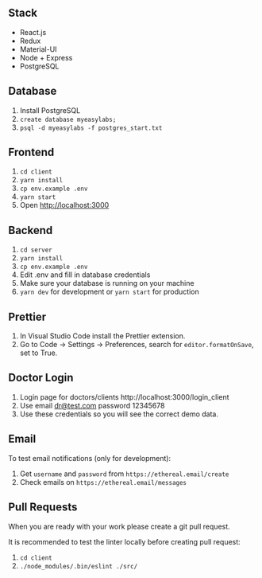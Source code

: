 ## Stack

- React.js
- Redux
- Material-UI
- Node + Express
- PostgreSQL

## Database

1. Install PostgreSQL
2. `create database myeasylabs;`
3. `psql -d myeasylabs -f postgres_start.txt`

## Frontend

1. `cd client`
2. `yarn install`
3. `cp env.example .env`
4. `yarn start`
5. Open [http://localhost:3000](http://localhost:3000)

## Backend

1. `cd server`
2. `yarn install`
3. `cp env.example .env`
4. Edit .env and fill in database credentials
5. Make sure your database is running on your machine
6. `yarn dev` for development or `yarn start` for production

## Prettier

1. In Visual Studio Code install the Prettier extension.
2. Go to Code -> Settings -> Preferences, search for `editor.formatOnSave`, set to True.

## Doctor Login

1. Login page for doctors/clients http://localhost:3000/login_client
2. Use email dr@test.com password 12345678
3. Use these credentials so you will see the correct demo data.

## Email

To test email notifications (only for development):

1. Get `username` and `password` from `https://ethereal.email/create`
2. Check emails on `https://ethereal.email/messages`

## Pull Requests
When you are ready with your work please create a git pull request.

It is recommended to test the linter locally before creating pull request:
1. `cd client`
2. `./node_modules/.bin/eslint ./src/`

